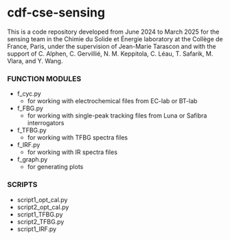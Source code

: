 # cdf-cse-sensing

This is a code repository developed from June 2024 to March 2025 for the sensing team in the Chimie du Solide et Énergie laboratory at the Collège de France, Paris, under the supervision of Jean-Marie Tarascon and with the support of C. Alphen, C. Gervillié, N. M. Keppitola, C. Léau, T. Safarik, M. Vlara, and Y. Wang. 

### FUNCTION MODULES
- f_cyc.py
  - for working with electrochemical files from EC-lab or BT-lab
- f_FBG.py
  - for working with single-peak tracking files from Luna or Safibra interrogators
- f_TFBG.py
  - for working with TFBG spectra files
- f_IRF.py
  - for working with IR spectra files
- f_graph.py
  - for generating plots

### SCRIPTS
- script1_opt_cal.py
- script2_opt_cal.py
- script1_TFBG.py
- script2_TFBG.py
- script1_IRF.py


